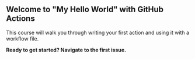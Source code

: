 ## Welcome to "My Hello World" with GitHub Actions

This course will walk you through writing your first action and using it with a workflow file. 

**Ready to get started? Navigate to the first issue.**
